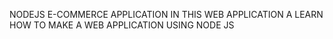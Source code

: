 NODEJS E-COMMERCE APPLICATION 
IN THIS WEB APPLICATION A LEARN HOW TO MAKE A WEB APPLICATION USING NODE JS
